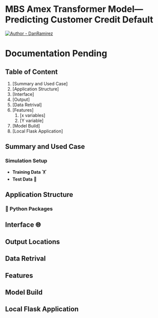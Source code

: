 # MBS Amex Transformer Model— Predicting Customer Credit Default
[![Author - DanRamirez](https://img.shields.io/badge/Author-DanRamirez-2ea44f?style=for-the-badge)](https://github.com/Dandata0101)

# Documentation Pending

## Table of Content
1. [Summary and Used Case]
2. [Application Structure]
3. [Interface]
4. [Output]
5. [Data Retrival]
7. [Features]
   1. [x variables]
   2. [Y variable]
8. [Model Build]
9. [Local Flask Application]

## Summary and Used Case

### Simulation Setup
- **Training Data** :weight_lifting: 
- **Test Data** :test_tube: 
  
## Application Structure

### :snake: Python Packages

## Interface :globe_with_meridians: 


## Output Locations

## Data Retrival


## Features


## Model Build

## Local Flask Application 


<!-- MARKDOWN LINKS & IMAGES -->
<!-- https://www.markdownguide.org/basic-syntax/#reference-style-links -->
[linkedin-shield]: https://img.shields.io/badge/-LinkedIn-black.svg?style=for-the-badge&logo=linkedin&colorB=555
[linkedin-url]: https://linkedin.com/in/danramirezjr
[PYTHON-url]: https://img.shields.io/badge/PYTHON-3.11-red?style=for-the-badge&logo=python&logoColor=white